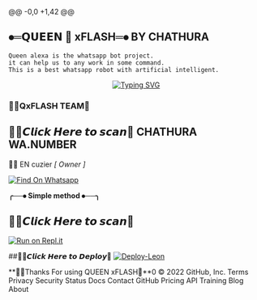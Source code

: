 @@ -0,0 +1,42 @@

##  ⦁═𝗤𝗨𝗘𝗘𝗡 👸 xFLASH═⦁ BY CHATHURA


    Queen alexa is the whatsapp bot project.
    it can help us to any work in some command.
    This is a best whatsapp robot with artificial intelligent.


<p align="center">
    <a href="https://github.com/cdkflsh">
        <img
            src="https://readme-typing-svg.herokuapp.com?size=33&width=1000&lines=Welcome+To+QxFLASH...+Thank+You+For+chat+hura+us.... "
            alt="Typing SVG"
        />
    </a>
</p>






### 🧚‍♀️QxFLASH TEAM💫

## 🧚‍♀️𝘾𝙡𝙞𝙘𝙠 𝙃𝙚𝙧𝙚 𝙩𝙤 𝙨𝙘𝙖𝙣💫 CHATHURA WA.NUMBER
👨‍💻  EN cuzier *[ Owner ]*

[![Find On Whatsapp ](https://img.shields.io/badge/➤Findon-whatsapp-red.svg)](https://Wa.me/+94714538340)

**╭──⦁ Simple method ⦁──╮**

## 🧚‍♀️𝘾𝙡𝙞𝙘𝙠 𝙃𝙚𝙧𝙚 𝙩𝙤 𝙨𝙘𝙖𝙣💫
[![Run on Repl.it](https://repl.it/badge/github/TOXIC-DEVIL/WhatsApp-Bot)](https://replit.com/@TOXICDEVIL/Leon)

##🧚‍♀️𝘾𝙡𝙞𝙘𝙠 𝙃𝙚𝙧𝙚 𝙩𝙤 𝘿𝙚𝙥𝙡𝙤𝙮💫
[![Deploy-Leon](https://www.herokucdn.com/deploy/button.svg)](https://heroku.com/deploy?template=https://github.com/TOXIC-DEVIL/Leon)

 **🧚‍♀️Thanks For using QUEEN xFLASH💫**0
© 2022 GitHub, Inc.
Terms
Privacy
Security
Status
Docs
Contact GitHub
Pricing
API
Training
Blog
About
